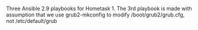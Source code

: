 Three Ansible 2.9 playbooks for Hometask 1.
The 3rd playbook is made with assumption that we use grub2-mkconfig to modify /boot/grub2/grub.cfg, not /etc/default/grub
